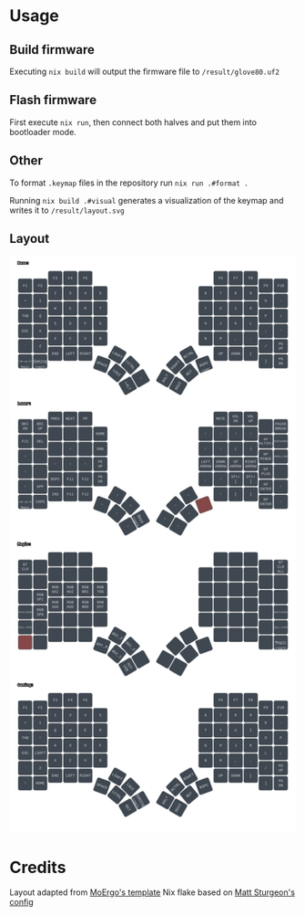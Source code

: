 # Usage

## Build firmware

Executing `nix build` will output the firmware file to `/result/glove80.uf2`

## Flash firmware

First execute `nix run`, then connect both halves and put them into bootloader mode.

## Other

To format `.keymap` files in the repository run `nix run .#format .`

Running `nix build .#visual` generates a visualization of the keymap and writes it to `/result/layout.svg`

## Layout

![SVG of keyboard layout](assets/layout.svg)

# Credits

Layout adapted from [MoErgo's template](https://github.com/moergo-sc/glove80-zmk-config)
Nix flake based on [Matt Sturgeon's config](https://github.com/MattSturgeon/glove80-config)
